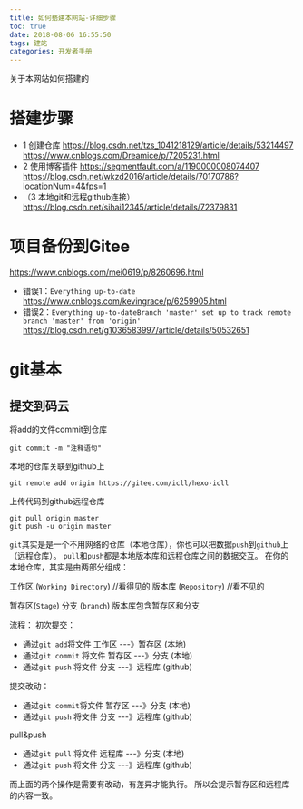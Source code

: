```yaml
---
title: 如何搭建本网站-详细步骤
toc: true
date: 2018-08-06 16:55:50
tags: 建站
categories: 开发者手册
---
```


关于本网站如何搭建的

<!-- more -->

# 搭建步骤

- 1 创建仓库
    <https://blog.csdn.net/tzs_1041218129/article/details/53214497>
    <https://www.cnblogs.com/Dreamice/p/7205231.html>
- 2 使用博客插件
    <https://segmentfault.com/a/1190000008074407>
    <https://blog.csdn.net/wkzd2016/article/details/70170786?locationNum=4&fps=1>
- （3 本地git和远程github连接）
    <https://blog.csdn.net/sihai12345/article/details/72379831>

# 项目备份到Gitee

<https://www.cnblogs.com/mei0619/p/8260696.html>

- 错误1：`Everything up-to-date`
    <https://www.cnblogs.com/kevingrace/p/6259905.html>
- 错误2：`Everything up-to-dateBranch 'master' set up to track remote branch 'master' from 'origin'`
    <https://blog.csdn.net/g1036583997/article/details/50532651>

# git基本

## 提交到码云


将add的文件commit到仓库

```text
git commit -m "注释语句"
```

本地的仓库关联到github上

```text
git remote add origin https://gitee.com/icll/hexo-icll
```

上传代码到github远程仓库

```text
git pull origin master
git push -u origin master
```

`git`其实是是一个不用网络的仓库（本地仓库），你也可以把数据`push`到`github`上（远程仓库）。
`pull`和`push`都是本地版本库和远程仓库之间的数据交互。
在你的本地仓库，其实是由两部分组成：

工作区 (`Working Directory`) //看得见的
版本库 (`Repository`) //看不见的

暂存区(`Stage`)
分支 (`branch`)
版本库包含暂存区和分支

流程：
初次提交：

- 通过`git add`将文件 工作区 ---》暂存区 (本地)
- 通过`git commit` 将文件 暂存区 ---》分支 (本地)
- 通过`git push` 将文件 分支 ---》远程库 (github)

提交改动：

- 通过`git commit`将文件 暂存区 ---》分支 (本地)
- 通过`git push` 将文件 分支 ---》远程库 (github)

pull&push

- 通过`git pull` 将文件 远程库 ---》分支 (本地)
- 通过`git push` 将文件 分支 ---》远程库 (github)

而上面的两个操作是需要有改动，有差异才能执行。
所以会提示暂存区和远程库的内容一致。
